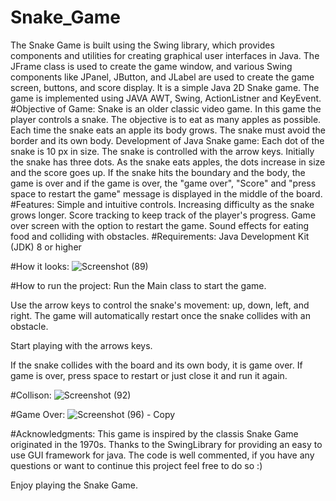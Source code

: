 # Snake_Game
The Snake Game is built using the Swing library, which provides components and utilities for creating graphical user interfaces in Java. The JFrame class is used to create the game window, and various Swing components like JPanel, JButton, and JLabel are used to create the game screen, buttons, and score display.
It is a simple Java 2D Snake game. The game is implemented using JAVA AWT, Swing, ActionListner and KeyEvent.
#Objective of Game:
Snake is an older classic video game. In this game the player controls a snake. The objective is to eat as many apples as possible. Each time the snake eats an apple its body grows. The snake must avoid the border and its own body.
Development of Java Snake game:
Each dot of the snake is 10 px in size. The snake is controlled with the arrow keys. Initially the snake has three dots. As the snake eats apples, the dots increase in size and the score goes up. If the snake hits the boundary and the body, the game is over and if the game is over, the "game over", "Score" and "press space to restart the game" message is displayed in the middle of the board.
#Features:
Simple and intuitive controls.
Increasing difficulty as the snake grows longer.
Score tracking to keep track of the player's progress.
Game over screen with the option to restart the game.
Sound effects for eating food and colliding with obstacles.
#Requirements:
Java Development Kit (JDK) 8 or higher

#How it looks:
![Screenshot (89)](https://github.com/Shahu2002/Snake_Game/assets/139709118/807bab96-2f7d-454f-8f3c-c22ea2c203f6)

#How to run the project:
Run the Main class to start the game.

Use the arrow keys to control the snake's movement: up, down, left, and right. The game will automatically restart once the snake collides with an obstacle.

Start playing with the arrows keys.

If the snake collides with the board and its own body, it is game over. If game is over, press space to restart or just close it and run it again.

#Collison:
![Screenshot (92)](https://github.com/Shahu2002/Snake_Game/assets/139709118/00ccd652-c989-4c99-8c6f-0cb819202f22)

#Game Over:
![Screenshot (96) - Copy](https://github.com/Shahu2002/Snake_Game/assets/139709118/f649a2de-e3ff-46eb-8fcc-5b8337491ceb)



#Acknowledgments:
This game is inspired by the classis Snake Game originated in the 1970s.
Thanks to the SwingLibrary for providing an easy to use GUI framework for java.
The code is well commented, if you have any questions or want to continue this project feel free to do so :)

Enjoy playing the Snake Game.
